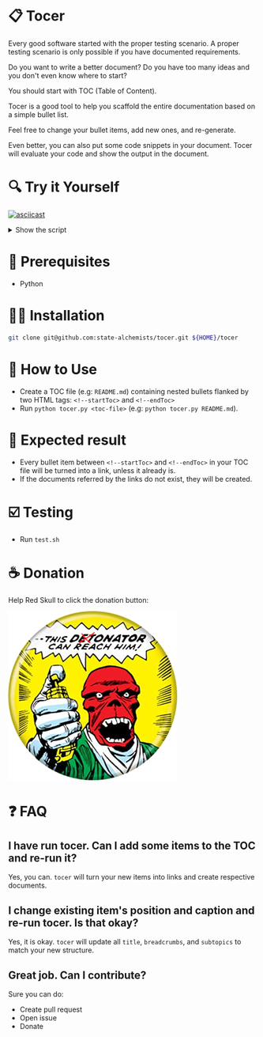 # 📋 Tocer

Every good software started with the proper testing scenario.
A proper testing scenario is only possible if you have documented requirements.

Do you want to write a better document?
Do you have too many ideas and you don't even know where to start?

You should start with TOC (Table of Content).

Tocer is a good tool to help you scaffold the entire documentation based on a simple bullet list.

Feel free to change your bullet items, add new ones, and re-generate.

Even better, you can also put some code snippets in your document.
Tocer will evaluate your code and show the output in the document.


# 🔍 Try it Yourself

[![asciicast](https://asciinema.org/a/QwoEhqDonbKj6eozg2qSgGyqr.svg)](https://asciinema.org/a/QwoEhqDonbKj6eozg2qSgGyqr)

<details>
<summary>
Show the script
</summary>

```bash
echo "🐶 Preparing Demo"
mkdir -p ~/testTocerPlayground
cd ~/testTocerPlayground
cp ~/tocer/sample-template.md README.md

echo "🐶 Original README.md content:"
cat README.md

echo "🐶 Running Tocer"
python ~/tocer/tocer.py

echo "🐶 New README.md content:"
cat README.md
```
</details>

# 🧅 Prerequisites

* Python

# 👨‍💻 Installation

```bash
git clone git@github.com:state-alchemists/tocer.git ${HOME}/tocer
```

# 📖 How to Use

* Create a TOC file (e.g: `README.md`) containing nested bullets flanked by two HTML tags: `<!--startToc>` and `<!--endToc>`
* Run `python tocer.py <toc-file>` (e.g: `python tocer.py README.md`).

# 🎉 Expected result

* Every bullet item between `<!--startToc>` and `<!--endToc>` in your TOC file will be turned into a link, unless it already is.
* If the documents referred by the links do not exist, they will be created.

# ☑️ Testing

* Run `test.sh`

# ☕ Donation

Help Red Skull to click the donation button:

[![](arts/donator.png)](https://stalchmst.com/donation.html)


# ❓ FAQ

## I have run tocer. Can I add some items to the TOC and re-run it?

Yes, you can. `tocer` will turn your new items into links and create respective documents.

## I change existing item's position and caption and re-run tocer. Is that okay?

Yes, it is okay. `tocer` will update all `title`, `breadcrumbs`, and `subtopics` to match your new structure.

## Great job. Can I contribute?

Sure you can do:

* Create pull request
* Open issue
* Donate